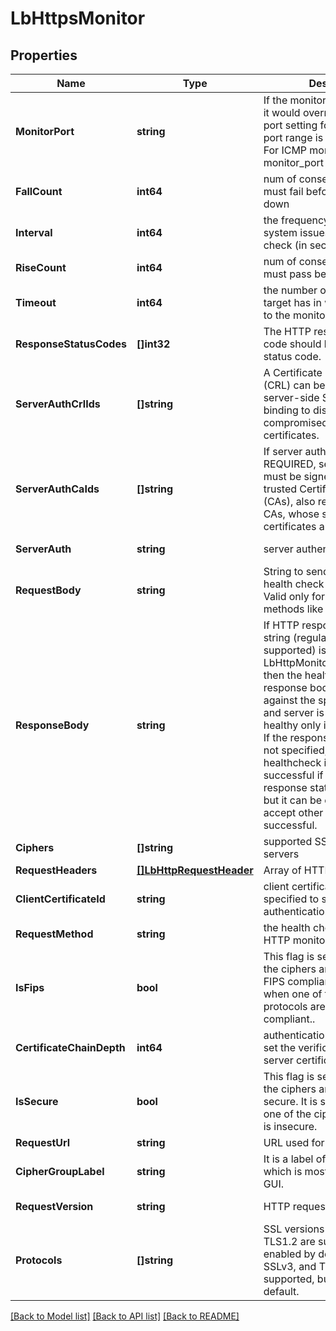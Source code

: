 # LbHttpsMonitor

## Properties
Name | Type | Description | Notes
------------ | ------------- | ------------- | -------------
**MonitorPort** | **string** | If the monitor port is specified, it would override pool member port setting for healthcheck. A port range is not supported. For ICMP monitor, monitor_port is not required.  | [optional] [default to null]
**FallCount** | **int64** | num of consecutive checks must fail before marking it down | [optional] [default to 3]
**Interval** | **int64** | the frequency at which the system issues the monitor check (in second) | [optional] [default to 5]
**RiseCount** | **int64** | num of consecutive checks must pass before marking it up | [optional] [default to 3]
**Timeout** | **int64** | the number of seconds the target has in which to respond to the monitor request  | [optional] [default to 15]
**ResponseStatusCodes** | **[]int32** | The HTTP response status code should be a valid HTTP status code.  | [optional] [default to null]
**ServerAuthCrlIds** | **[]string** | A Certificate Revocation List (CRL) can be specified in the server-side SSL profile binding to disallow compromised server certificates.  | [optional] [default to null]
**ServerAuthCaIds** | **[]string** | If server auth type is REQUIRED, server certificate must be signed by one of the trusted Certificate Authorities (CAs), also referred to as root CAs, whose self signed certificates are specified.  | [optional] [default to null]
**ServerAuth** | **string** | server authentication mode | [optional] [default to SERVER_AUTH.IGNORE]
**RequestBody** | **string** | String to send as part of HTTP health check request body. Valid only for certain HTTP methods like POST.  | [optional] [default to null]
**ResponseBody** | **string** | If HTTP response body match string (regular expressions not supported) is specified (using LbHttpMonitor.response_body) then the healthcheck HTTP response body is matched against the specified string and server is considered healthy only if there is a match. If the response body string is not specified, HTTP healthcheck is considered successful if the HTTP response status code is 2xx, but it can be configured to accept other status codes as successful.  | [optional] [default to null]
**Ciphers** | **[]string** | supported SSL cipher list to servers | [optional] [default to null]
**RequestHeaders** | [**[]LbHttpRequestHeader**](LbHttpRequestHeader.md) | Array of HTTP request headers | [optional] [default to null]
**ClientCertificateId** | **string** | client certificate can be specified to support client authentication.  | [optional] [default to null]
**RequestMethod** | **string** | the health check method for HTTP monitor type | [optional] [default to REQUEST_METHOD.GET]
**IsFips** | **bool** | This flag is set to true when all the ciphers and protocols are FIPS compliant. It is set to false when one of the ciphers or protocols are not FIPS compliant..  | [optional] [default to null]
**CertificateChainDepth** | **int64** | authentication depth is used to set the verification depth in the server certificates chain.  | [optional] [default to 3]
**IsSecure** | **bool** | This flag is set to true when all the ciphers and protocols are secure. It is set to false when one of the ciphers or protocols is insecure.  | [optional] [default to null]
**RequestUrl** | **string** | URL used for HTTP monitor | [optional] [default to null]
**CipherGroupLabel** | **string** | It is a label of cipher group which is mostly consumed by GUI.  | [optional] [default to null]
**RequestVersion** | **string** | HTTP request version | [optional] [default to REQUEST_VERSION.11_]
**Protocols** | **[]string** | SSL versions TLS1.1 and TLS1.2 are supported and enabled by default. SSLv2, SSLv3, and TLS1.0 are supported, but disabled by default.  | [optional] [default to null]

[[Back to Model list]](../README.md#documentation-for-models) [[Back to API list]](../README.md#documentation-for-api-endpoints) [[Back to README]](../README.md)


